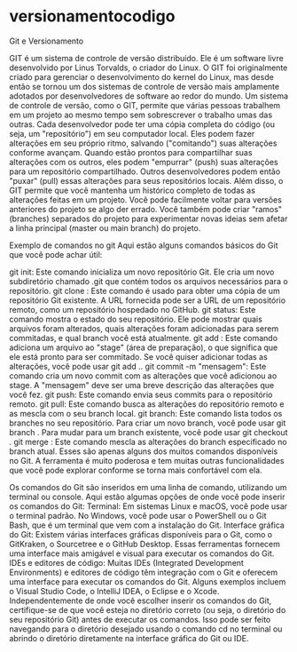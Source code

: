 # versionamentocodigo
Git e Versionamento

GIT é um sistema de controle de versão distribuído. Ele é um software livre desenvolvido por Linus Torvalds, o criador do Linux. O GIT foi originalmente criado para gerenciar o desenvolvimento do kernel do Linux, mas desde então se tornou um dos sistemas de controle de versão mais amplamente adotados por desenvolvedores de software ao redor do mundo.
Um sistema de controle de versão, como o GIT, permite que várias pessoas trabalhem em um projeto ao mesmo tempo sem sobrescrever o trabalho umas das outras. Cada desenvolvedor pode ter uma cópia completa do código (ou seja, um "repositório") em seu computador local. Eles podem fazer alterações em seu próprio ritmo, salvando ("comitando") suas alterações conforme avançam.
Quando estão prontos para compartilhar suas alterações com os outros, eles podem "empurrar" (push) suas alterações para um repositório compartilhado. Outros desenvolvedores podem então "puxar" (pull) essas alterações para seus repositórios locais.
Além disso, o GIT permite que você mantenha um histórico completo de todas as alterações feitas em um projeto. Você pode facilmente voltar para versões anteriores do projeto se algo der errado. Você também pode criar "ramos" (branches) separados do projeto para experimentar novas ideias sem afetar a linha principal (master ou main branch) do projeto.


Exemplo de comandos no git
Aqui estão alguns comandos básicos do Git que você pode achar útil:

git init: Este comando inicializa um novo repositório Git. Ele cria um novo subdiretório chamado .git que contém todos os arquivos necessários para o repositório.
git clone <url>: Este comando é usado para obter uma cópia de um repositório Git existente. A URL fornecida pode ser a URL de um repositório remoto, como um repositório hospedado no GitHub.
git status: Este comando mostra o estado do seu repositório. Ele pode mostrar quais arquivos foram alterados, quais alterações foram adicionadas para serem commitadas, e qual branch você está atualmente.
git add <arquivo>: Este comando adiciona um arquivo ao "stage" (área de preparação), o que significa que ele está pronto para ser commitado. Se você quiser adicionar todas as alterações, você pode usar git add ..
git commit -m "mensagem": Este comando cria um novo commit com as alterações que você adicionou ao stage. A "mensagem" deve ser uma breve descrição das alterações que você fez.
git push: Este comando envia seus commits para o repositório remoto.
git pull: Este comando busca as alterações do repositório remoto e as mescla com o seu branch local.
git branch: Este comando lista todos os branches no seu repositório. Para criar um novo branch, você pode usar git branch <nome-do-branch>. Para mudar para um branch existente, você pode usar git checkout <nome-do-branch>.
git merge <nome-do-branch>: Este comando mescla as alterações do branch especificado no branch atual.
Esses são apenas alguns dos muitos comandos disponíveis no Git. A ferramenta é muito poderosa e tem muitas outras funcionalidades que você pode explorar conforme se torna mais confortável com ela.

  
  Os comandos do Git são inseridos em uma linha de comando, utilizando um terminal ou console. Aqui estão algumas opções de onde você pode inserir os comandos do Git:
Terminal: Em sistemas Linux e macOS, você pode usar o terminal padrão. No Windows, você pode usar o PowerShell ou o Git Bash, que é um terminal que vem com a instalação do Git.
Interface gráfica do Git: Existem várias interfaces gráficas disponíveis para o Git, como o GitKraken, o Sourcetree e o GitHub Desktop. Essas ferramentas fornecem uma interface mais amigável e visual para executar os comandos do Git.
IDEs e editores de código: Muitas IDEs (Integrated Development Environments) e editores de código têm integração com o Git e oferecem uma interface para executar os comandos do Git. Alguns exemplos incluem o Visual Studio Code, o IntelliJ IDEA, o Eclipse e o Xcode.
Independentemente de onde você escolher inserir os comandos do Git, certifique-se de que você esteja no diretório correto (ou seja, o diretório do seu repositório Git) antes de executar os comandos. Isso pode ser feito navegando para o diretório desejado usando o comando cd no terminal ou abrindo o diretório diretamente na interface gráfica do Git ou IDE.
